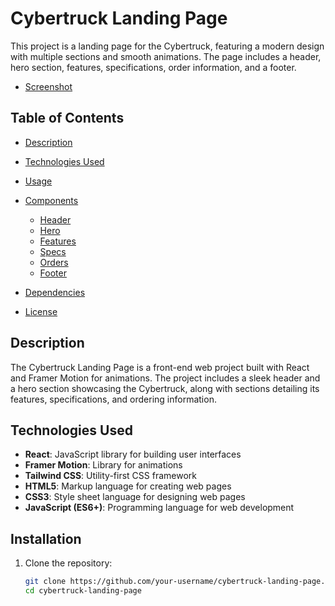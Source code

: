 # Cybertruck Landing Page

This project is a landing page for the Cybertruck, featuring a modern design with multiple sections and smooth animations. The page includes a header, hero section, features, specifications, order information, and a footer.

- [Screenshot](https://github.com/user-attachments/assets/14f04f82-c4e0-4d61-8f5a-5d8890e30539)


## Table of Contents

- [Description](#description)
- [Technologies Used](#technologies-used)

- [Usage](#usage)
- [Components](#components)
  - [Header](#header)
  - [Hero](#hero)
  - [Features](#features)
  - [Specs](#specs)
  - [Orders](#orders)
  - [Footer](#footer)
- [Dependencies](#dependencies)
- [License](#license)

## Description

The Cybertruck Landing Page is a front-end web project built with React and Framer Motion for animations. The project includes a sleek header and a hero section showcasing the Cybertruck, along with sections detailing its features, specifications, and ordering information.

## Technologies Used

- **React**: JavaScript library for building user interfaces
- **Framer Motion**: Library for animations
- **Tailwind CSS**: Utility-first CSS framework
- **HTML5**: Markup language for creating web pages
- **CSS3**: Style sheet language for designing web pages
- **JavaScript (ES6+)**: Programming language for web development

## Installation

1. Clone the repository:

   ```bash
   git clone https://github.com/your-username/cybertruck-landing-page.git
   cd cybertruck-landing-page
